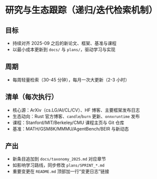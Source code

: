 # 研究与生态跟踪（递归/迭代检索机制）

## 目标

- 持续对齐 2025-09 之后的新论文、框架、基准与课程
- 以最小成本更新到 `docs/` 与 `plans/`，驱动学习与实现

## 周期

- 每周轻量检索（30-45 分钟），每月一次大更新（2-3 小时）

## 清单（每次执行）

- 核心源：ArXiv（cs.LG/AI/CL/CV）、HF 博客、主要框架发布日志
- 生态动向：Rust 官方博客、`candle`/`burn` 更新、`onnxruntime` 发布
- 课程：Stanford/MIT/Berkeley/CMU 课程主页与 Git 仓库
- 基准：MATH/GSM8K/MMMU/AgentBench/BEIR 与新动态

## 产出

- 新条目追加到 `docs/taxonomy_2025.md` 对应章节
- 如影响学习路线，同步修改 `plans/SPRINT_*.md`
- 重要变更在 `README.md` 顶部加一行“变更日志”链接
